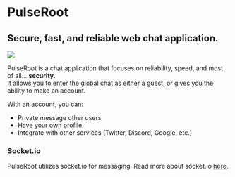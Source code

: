 # PulseRoot
## Secure, fast, and reliable web chat application.

![](https://cdn.discordapp.com/attachments/377284586326982666/512093204632436737/Screenshot_602.png)

PulseRoot is a chat application that focuses on reliability, speed, and most of all... **security**.  
It allows you to enter the global chat as either a guest, or gives you the ability to make an account.

With an account, you can:
* Private message other users
* Have your own profile
* Integrate with other services (Twitter, Discord, Google, etc.)

### Socket.io
PulseRoot utilizes socket.io for messaging.
Read more about socket.io [here](https://socket.io).
